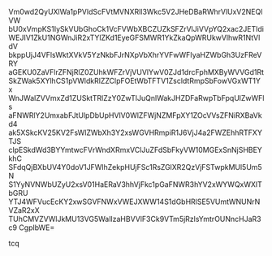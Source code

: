 Vm0wd2QyUXlWa1pPVldScFVtMVNXRll3Wkc5V2JHeDBaRWhrVlUxV2NEQlVW
bU0xVmpKS1IySkVUbGhoCk1VcFVWbXBCZUZkSFZrVlJiVVpYQ2xac2JETldi
WEJIV1ZkU1NGWnJiR2xTYlZKd1EyeGFSMWR1YkZkaQpWRUkwVlhwR1NtVldV
bkppUjJ4VFlsWktXVkV5YzNkbFJrNXpVbXhrYVFwWFIyaHZWbGh3UzFReVRY
aGEKU0ZaVFlrZFNjRlZ0ZUhkWFZrVjVUVlYwV0ZJd1drcFphMXByWVVGd1Rt
SkZWak5XYlhCS1pVWldkRlZZClpFOEtWbTFTV1ZscldtRmpSbFowVGxWT1Yx
WnJWalZVVmxZd1ZUSktTRlZzY0ZwTlJuQnlWakJHZDFaRwpTbFpqUlZwWFls
aFNWRlY2UmxabFJtUlpDbUpHVlV0WlZFWjNZMFpXY1ZOcVVsZFNiRXBaVkd4
ak5XSkcKV25KV2FsWlZWbXh3Y2xsWGVHRmpiR1J6VjJ4a2FWZEhhRTFXYTJS
clpESkdWd3BYYmtwcFVrWndXRmxVClJuZFdSbFkyVW10MGExSnNjSHBEYkhC
SFdqQjBXbUV4Y0doV1JFWlhZekpHUjFSc1RsZGlXR2QzVjFSTwpkMUl5Um5N
S1YyNVNWbUZyU2xsV01HaERaV3hhVjFkc1pGaFNWR3hYV2xWYWQxWXlTbGRU
YTJ4WFVucEcKY2xwSGVFNWxVWEJXWW14S1dGbHRlSE5VUmtWNUNrNVZaR2xX
TUhCMVZVWlJkMU13VG5WalIzaHBVVlF3Ck9VTm5jRzlsYmtrOUNncHJaR3c9
CgplbWE=

tcq